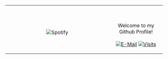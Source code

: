 <table width="100%"> 
  <tr>
  <td width="66%" align="center">
      
&nbsp; <br> ![Spotify](https://novatorem-two-ruby.vercel.app/api/spotify)

  </td>
  <td width=34%">

<br><p align="center"> Welcome to my Github Profile! <br><br>
  [![E-Mail](https://img.shields.io/badge/email-reveal-2a8?style=flat-square&logo=gmail&logoColor=white)](https://mailhide.io/e/OO0HCCzs)
  [![Visits](https://komarev.com/ghpvc/?username=Jonathan-R0&logo=GitHub&label=github%20visits&color=336699&logoColor=white&style=flat-square)](https://github.com/Jonathan-R0)
</p>
  </td>
  </table>

[//]: <> (The `&nbsp;` is to have Aphelion take up more space)
